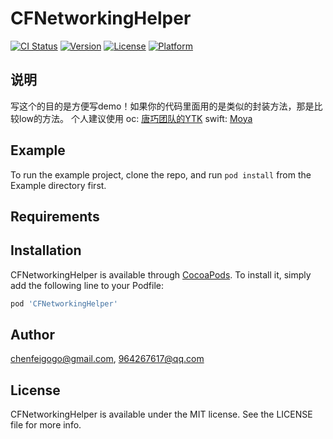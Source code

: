 # CFNetworkingHelper

[![CI Status](https://img.shields.io/travis/chenfeigogo@gmail.com/CFNetworkingHelper.svg?style=flat)](https://travis-ci.org/chenfeigogo@gmail.com/CFNetworkingHelper)
[![Version](https://img.shields.io/cocoapods/v/CFNetworkingHelper.svg?style=flat)](https://cocoapods.org/pods/CFNetworkingHelper)
[![License](https://img.shields.io/cocoapods/l/CFNetworkingHelper.svg?style=flat)](https://cocoapods.org/pods/CFNetworkingHelper)
[![Platform](https://img.shields.io/cocoapods/p/CFNetworkingHelper.svg?style=flat)](https://cocoapods.org/pods/CFNetworkingHelper)

## 说明
写这个的目的是方便写demo！如果你的代码里面用的是类似的封装方法，那是比较low的方法。
个人建议使用
oc: [唐巧团队的YTK](https://github.com/yuantiku/YTKNetwork)
swift: [Moya](https://github.com/Moya/Moya)



## Example

To run the example project, clone the repo, and run `pod install` from the Example directory first.

## Requirements

## Installation

CFNetworkingHelper is available through [CocoaPods](https://cocoapods.org). To install
it, simply add the following line to your Podfile:

```ruby
pod 'CFNetworkingHelper'
```

## Author

chenfeigogo@gmail.com, 964267617@qq.com

## License

CFNetworkingHelper is available under the MIT license. See the LICENSE file for more info.
